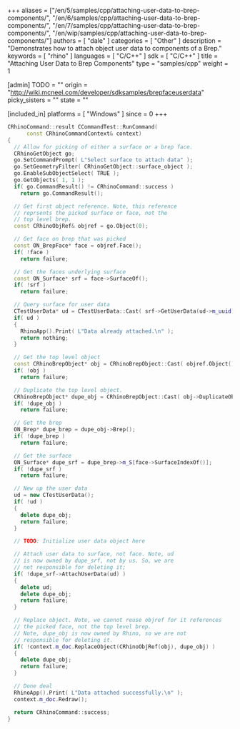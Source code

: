 +++
aliases = ["/en/5/samples/cpp/attaching-user-data-to-brep-components/", "/en/6/samples/cpp/attaching-user-data-to-brep-components/", "/en/7/samples/cpp/attaching-user-data-to-brep-components/", "/en/wip/samples/cpp/attaching-user-data-to-brep-components/"]
authors = [ "dale" ]
categories = [ "Other" ]
description = "Demonstrates how to attach object user data to components of a Brep."
keywords = [ "rhino" ]
languages = [ "C/C++" ]
sdk = [ "C/C++" ]
title = "Attaching User Data to Brep Components"
type = "samples/cpp"
weight = 1

[admin]
TODO = ""
origin = "http://wiki.mcneel.com/developer/sdksamples/brepfaceuserdata"
picky_sisters = ""
state = ""

[included_in]
platforms = [ "Windows" ]
since = 0
+++

```cpp
CRhinoCommand::result CCommandTest::RunCommand(
      const CRhinoCommandContext& context)
{
  // Allow for picking of either a surface or a brep face.
  CRhinoGetObject go;
  go.SetCommandPrompt( L"Select surface to attach data" );
  go.SetGeometryFilter( CRhinoGetObject::surface_object );
  go.EnableSubObjectSelect( TRUE );
  go.GetObjects( 1, 1 );
  if( go.CommandResult() != CRhinoCommand::success )
    return go.CommandResult();

  // Get first object reference. Note, this reference
  // reprsents the picked surface or face, not the
  // top level brep.
  const CRhinoObjRef& objref = go.Object(0);

  // Get face on brep that was picked
  const ON_BrepFace* face = objref.Face();
  if( !face )
    return failure;

  // Get the faces underlying surface
  const ON_Surface* srf = face->SurfaceOf();
  if( !srf )
    return failure;

  // Query surface for user data
  CTestUserData* ud = CTestUserData::Cast( srf->GetUserData(ud->m_uuid) );
  if( ud )
  {
    RhinoApp().Print( L"Data already attached.\n" );
    return nothing;
  }

  // Get the top level object
  const CRhinoBrepObject* obj = CRhinoBrepObject::Cast( objref.Object() );
  if( !obj )
    return failure;

  // Duplicate the top level object.
  CRhinoBrepObject* dupe_obj = CRhinoBrepObject::Cast( obj->DuplicateObject() );
  if( !dupe_obj )
    return failure;

  // Get the brep
  ON_Brep* dupe_brep = dupe_obj->Brep();
  if( !dupe_brep )
    return failure;

  // Get the surface
  ON_Surface* dupe_srf = dupe_brep->m_S[face->SurfaceIndexOf()];
  if( !dupe_srf )
    return failure;

  // New up the user data
  ud = new CTestUserData();
  if( !ud )
  {
    delete dupe_obj;
    return failure;
  }

  // TODO: Initialize user data object here

  // Attach user data to surface, not face. Note, ud
  // is now owned by dupe_srf, not by us. So, we are
  // not responsible for deleting it;
  if( !dupe_srf->AttachUserData(ud) )
  {
    delete ud;
    delete dupe_obj;
    return failure;
  }

  // Replace object. Note, we cannot reuse objref for it references
  // the picked face, not the top level brep.
  // Note, dupe_obj is now owned by Rhino, so we are not
  // responsible for deleting it.
  if( !context.m_doc.ReplaceObject(CRhinoObjRef(obj), dupe_obj) )
  {
    delete dupe_obj;
    return failure;
  }

  // Done deal
  RhinoApp().Print( L"Data attached successfully.\n" );
  context.m_doc.Redraw();

  return CRhinoCommand::success;
}
```
